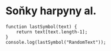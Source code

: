 # Soňky harpyny al.
```
function lastSymbol(text) {
    return text[text.length-1];
}
console.log(lastSymbol("RandomText"));
```
